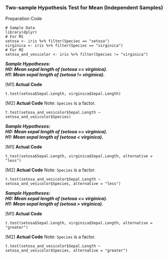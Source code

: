 ### Two-sample Hypothesis Test for Mean (Independent Samples)
Preparation Code
```
# Sample Data
library(dplyr)
# For M1
setosa <- iris %>% filter(Species == "setosa")
virginica <- iris %>% filter(Species == "virginica")
# For M2
setosa_and_vesicolor <- iris %>% filter(Species != "virginica")
```
**_Sample Hypotheses:</br>
H0: Mean sepal length of (setosa == virginica).</br>
H1: Mean sepal length of (setosa != virginica)._**</br>

\[M1\] **Actual Code**
```
t.test(setosa$Sepal.Length, virginica$Sepal.Length)
```
\[M2\] **Actual Code**
Note: `Species` is a factor.
```
t.test(setosa_and_vesicolor$Sepal.Length ~ setosa_and_vesicolor$Species)
```
**_Sample Hypotheses:</br>
H0: Mean sepal length of (setosa >= virginica).</br>
H1: Mean sepal length of (setosa < virginica)._**</br>

\[M1\] **Actual Code**
```
t.test(setosa$Sepal.Length, virginica$Sepal.Length, alternative = "less")
```
\[M2\] **Actual Code**
Note: `Species` is a factor.
```
t.test(setosa_and_vesicolor$Sepal.Length ~ setosa_and_vesicolor$Species, alternative = "less")
```
**_Sample Hypotheses:</br>
H0: Mean sepal length of (setosa <= virginica).</br>
H1: Mean sepal length of (setosa > virginica)._**</br>

\[M1\] **Actual Code**
```
t.test(setosa$Sepal.Length, virginica$Sepal.Length, alternative = "greater")
```
\[M2\] **Actual Code**
Note: `Species` is a factor.
```
t.test(setosa_and_vesicolor$Sepal.Length ~ setosa_and_vesicolor$Species, alternative = "greater")
```
